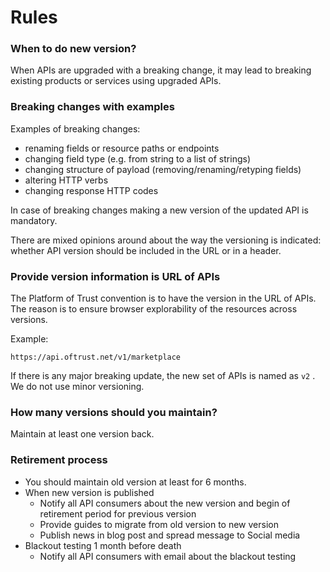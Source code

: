 # Rules

### When to do new version?

When APIs are upgraded with a breaking change, it may lead to breaking existing products or services using upgraded APIs.

### Breaking changes with examples

Examples of breaking changes:

* renaming fields or resource paths or endpoints
* changing field type \(e.g. from string to a list of strings\)
* changing structure of payload \(removing/renaming/retyping fields\)
* altering HTTP verbs
* changing response HTTP codes

In case of breaking changes making a new version of the updated API is mandatory.

There are mixed opinions around about the way the versioning is indicated: whether API version should be included in the URL or in a header.

### Provide version information is URL of APIs

The Platform of Trust convention is to have the version in the URL of APIs. The reason is to ensure browser explorability of the resources across versions.

Example:

`https://api.oftrust.net/v1/marketplace`

If there is any major breaking update, the new set of APIs is named as `v2` . We do not use minor versioning. 



### How many versions should you maintain?

Maintain at least one version back. 

### Retirement process

* You should maintain old version at least for 6 months. 
* When new version is published
  * Notify all API consumers about the new version and begin of retirement period for previous version
  * Provide guides to migrate from old version to new version
  * Publish news in blog post and spread message to Social media
* Blackout testing 1 month before death
  * Notify all API consumers with email about the blackout testing



